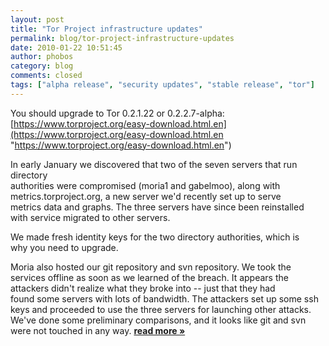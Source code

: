 ```yaml
---
layout: post
title: "Tor Project infrastructure updates"
permalink: blog/tor-project-infrastructure-updates
date: 2010-01-22 10:51:45
author: phobos
category: blog
comments: closed
tags: ["alpha release", "security updates", "stable release", "tor"]
---
```


You should upgrade to Tor 0.2.1.22 or 0.2.2.7-alpha:  
 [https://www.torproject.org/easy-download.html.en](https://www.torproject.org/easy-download.html.en "https://www.torproject.org/easy-download.html.en")

In early January we discovered that two of the seven servers that run directory  
 authorities were compromised (moria1 and gabelmoo), along with  
 metrics.torproject.org, a new server we'd recently set up to serve  
 metrics data and graphs. The three servers have since been reinstalled  
 with service migrated to other servers.

We made fresh identity keys for the two directory authorities, which is  
 why you need to upgrade.

Moria also hosted our git repository and svn repository. We took the  
 services offline as soon as we learned of the breach. It appears the  
 attackers didn't realize what they broke into -- just that they had  
 found some servers with lots of bandwidth. The attackers set up some ssh  
 keys and proceeded to use the three servers for launching other attacks.  
 We've done some preliminary comparisons, and it looks like git and svn  
 were not touched in any way. [**read more »**](https://blog.torproject.org/blog/tor-project-infrastructure-updates)
